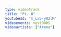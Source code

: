 ```yaml
---
type: videotrack
title: "Pt. 8"
youtubeId: "m_Lx5-yO2lM"
videoevents: vevt0005
videoartists: ["Arena"]
---
```

